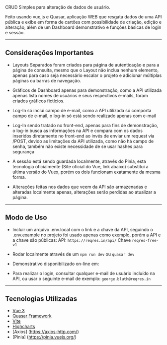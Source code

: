 CRUD Simples para alteração de dados de usuário.

Feito usando vue,js e Quasar, aplicação WEB que resgata dados de uma API pública e exibe em forma de cartões com possibilidade de criação, edição e alteração, além de um Dashboard demonstrativo e funções básicas de login e sessão.

---

## Considerações Importantes

- Layouts Separados foram criados para página de autenticação e para a página de consulta, mesmo que o Layout não inclua nenhum elemento, apenas para caso seja necessário escalar o projeto e adicionar múltiplas páginas ou barras de navegação.

- Gráficos de Dashboard apenas para demonstração, como a API utilizada apenas lista nomes de usuários e seus respectivos e-mails, foram criados gráficos fictícios.

- Log-In só inclui campo de e-mail, como a API utilizada só comporta campo de e-mail, o log-in só está sendo realizado apenas com e-mail

- Log-In sendo tratado no front-end, apenas para fins de demonstração, o log-in busca as informações na API e compara com os dados inseridos diretamente no front-end ao invés de enviar um request via /POST, devido as limitações da API utilizada, como não há campo de senha, também não existe necessidade de se usar hashes para segurança

- A sessão está sendo guardada localmente, através do Pinia, esta tecnologia oficialmente (Site oficial do Vue, link abaixo) substitui a ultima versão do Vuex, porém os dois funcionam exatamente da mesma forma.

- Alterações feitas nos dados que veem da API são armazenadas e alteradas localmente apenas, alterações serão perdidas ao atualizar a página.

---

## Modo de Uso

- Incluir um arquivo .env.local com o link e a chave da API, seguindo o .env.example no projeto foi usado apenas como exemplo, porém a API e a chave são públicas:
  API: `https://reqres.in/api/`
  Chave `reqres-free-v1`

- Rodar localmente através de um `npm run dev` ou `quasar dev`

- Demonstrativo disponibilizado on-line em:

- Para realizar o login, consultar qualquer e-mail de usuário incluído na API, ou usar o seguinte e-mail de exemplo: `george.bluth@reqres.in`

---

## Tecnologias Utilizadas

- [Vue 3](https://vuejs.org/)
- [Quasar Framework](https://quasar.dev/)
- [Vite](https://vitejs.dev/)
- [Highcharts](https://www.highcharts.com/)
- [Axios] (https://axios-http.com/)
- [Pinia] (https://pinia.vuejs.org/)
